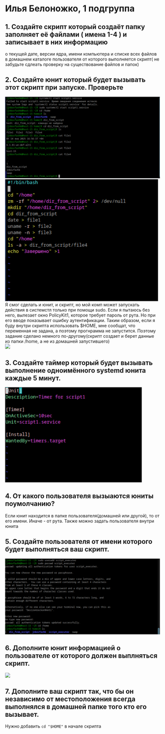 # Илья Белоножко, 1 подгруппа  

## 1. Создайте скрипт который создаёт папку заполняет её файлами ( имена 1-4 ) и записывает в них информацию  
о текущей дате, версии ядра, имени компьютера и списке всех файлов в домашнем каталоге пользователя от которого выполняется скрипт( не забудьте сдлеать проверку на существование файлов и папок)  
## 2. Создайте юнит который будет вызывать этот скрипт при запуске. Проверьте  
![](serviceCheck.png)  
![](script1.png)  
Я смог сделать и юнит, и скрипт, но мой комп может запускать действия в системстл только при помощи sudo. Если я пытаюсь без него, вылезает окно PolicyKit1, которое требует пароль от рута. Но при его вводе показывает ошибку аутентификации.
Таким образом, если я буду внутри скрипта использовать $HOME, мне сообщат, что переменная не задана, а поэтому прогнрамма не запустится. Поэтому задание сделано
немного по-другому(скрипт создает и берет данные из папки /home, а не из домашней запустившего)  
![](policyKit.png)  
## 3. Создайте таймер который будет вызывать выполнение одноимённого systemd юнита каждые 5 минут.  
![](timer.png)  
## 4. От какого пользователя вызыаются юниты поумолчанию?  
Если юнит находится в папке пользователя(домашней или другой), то от его имени. Иначе - от рута. Также можно задать пользователя внутри юнита  
## 5. Создайте пользователя от имени которого будет выполняться ваш скрипт.  
![](createdUser.png)  
## 6. Дополните юнит информацией о пользователе от которого должен выплняться скрипт.  
![](editedUser)  
## 7. Дополните ваш скрипт так, что бы он независимо от местоположения всегда выполнялся в домашней папке того кто его вызывает.  
Нужно добавить `cd "$HOME"` в начале скрипта
